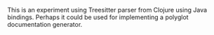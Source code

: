This is an experiment using Treesitter parser from Clojure using Java bindings. Perhaps it could be used for implementing a polyglot documentation generator.
